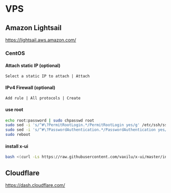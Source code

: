 
# VPS

## Amazon Lightsail

https://lightsail.aws.amazon.com/

### CentOS

#### Attach static IP (optional)

```
Select a static IP to attach | Attach
```

#### IPv4 Firewall (optional)

```
Add rule | All protocols | Create
```

#### use root
```sh
echo root:password | sudo chpasswd root
sudo sed -i 's/^#\?PermitRootLogin.*/PermitRootLogin yes/g' /etc/ssh/sshd_config
sudo sed -i 's/^#\?PasswordAuthentication.*/PasswordAuthentication yes/g' /etc/ssh/sshd_config
sudo reboot
```

#### install x-ui
```sh
bash <(curl -Ls https://raw.githubusercontent.com/vaxilu/x-ui/master/install.sh)
```

## Cloudflare

https://dash.cloudflare.com/

